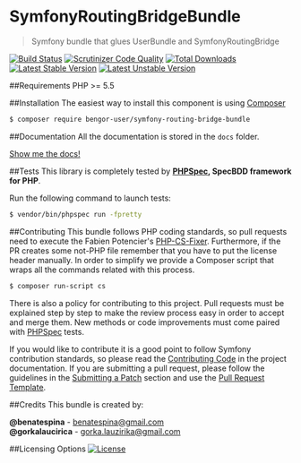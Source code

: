 # SymfonyRoutingBridgeBundle
> Symfony bundle that glues UserBundle and SymfonyRoutingBridge

[![Build Status](https://travis-ci.org/BenGorUser/SymfonyRoutingBridgeBundle.svg?branch=master)](https://travis-ci.org/BenGorUser/SymfonyRoutingBridgeBundle)
[![Scrutinizer Code Quality](https://scrutinizer-ci.com/g/BenGorUser/SymfonyRoutingBridgeBundle/badges/quality-score.png?b=master)](https://scrutinizer-ci.com/g/BenGorUser/SymfonyRoutingBridgeBundle/?branch=master)
[![Total Downloads](https://poser.pugx.org/bengor-user/symfony-routing-bridge-bundle/downloads)](https://packagist.org/packages/bengor-user/symfony-routing-bridge-bundle/)
[![Latest Stable Version](https://poser.pugx.org/bengor-user/symfony-routing-bridge-bundle//v/stable.svg)](https://packagist.org/packages/bengor-user/symfony-routing-bridge-bundle/)
[![Latest Unstable Version](https://poser.pugx.org/bengor-user/symfony-routing-bridge-bundle//v/unstable.svg)](https://packagist.org/packages/bengor-user/symfony-routing-bridge-bundle/)

##Requirements
PHP >= 5.5

##Installation
The easiest way to install this component is using [Composer][6]
```bash
$ composer require bengor-user/symfony-routing-bridge-bundle
```

##Documentation
All the documentation is stored in the `docs` folder.

[Show me the docs!](docs/index.md)

##Tests
This library is completely tested by **[PHPSpec][1], SpecBDD framework for PHP**.

Run the following command to launch tests:
```bash
$ vendor/bin/phpspec run -fpretty
```

##Contributing
This bundle follows PHP coding standards, so pull requests need to execute the Fabien Potencier's [PHP-CS-Fixer][5].
Furthermore, if the PR creates some not-PHP file remember that you have to put the license header manually. In order
to simplify we provide a Composer script that wraps all the commands related with this process.
```bash
$ composer run-script cs
```

There is also a policy for contributing to this project. Pull requests must be explained step by step to make the
review process easy in order to accept and merge them. New methods or code improvements must come paired with
[PHPSpec][1] tests.

If you would like to contribute it is a good point to follow Symfony contribution standards, so please read the
[Contributing Code][2] in the project documentation. If you are submitting a pull request, please follow the guidelines
in the [Submitting a Patch][3] section and use the [Pull Request Template][4].

##Credits
This bundle is created by:
>
**@benatespina** - [benatespina@gmail.com](mailto:benatespina@gmail.com)<br>
**@gorkalaucirica** - [gorka.lauzirika@gmail.com](mailto:gorka.lauzirika@gmail.com)

##Licensing Options
[![License](https://poser.pugx.org/bengor-user/symfony-routing-bridge-bundle//license.svg)](https://github.com/BenGorUser/SymfonyRoutingBridgeBundle/blob/master/LICENSE)

[1]: http://www.phpspec.net/
[2]: http://symfony.com/doc/current/contributing/code/index.html
[3]: http://symfony.com/doc/current/contributing/code/patches.html#check-list
[4]: http://symfony.com/doc/current/contributing/code/patches.html#make-a-pull-request
[5]: http://cs.sensiolabs.org/
[6]: http://getcomposer.org
